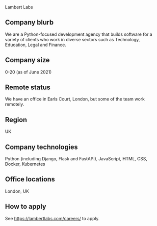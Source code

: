 Lambert Labs

## Company blurb

We are a Python-focused development agency that builds software for a variety of clients who work in diverse sectors such as Technology, Education, Legal and Finance.

## Company size

0-20 (as of June 2021)

## Remote status

We have an office in Earls Court, London, but some of the team work remotely.

## Region

UK

## Company technologies

Python (including Django, Flask and FastAPI), JavaScript, HTML, CSS, Docker, Kubernetes

## Office locations

London, UK

## How to apply

See https://lambertlabs.com/careers/ to apply.
